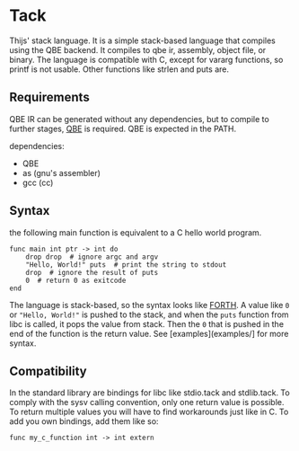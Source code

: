 # Tack

Thijs' stack language. It is a simple stack-based language that compiles
using the QBE backend. It compiles to qbe ir, assembly, object file, or binary.
The language is compatible with C, except for vararg functions, so printf is
not usable. Other functions like strlen and puts are.

## Requirements

QBE IR can be generated without any dependencies, but to compile to further
stages, [QBE](https://c9x.me/compile/) is required. QBE is expected in the
PATH.

dependencies:
- QBE
- as (gnu's assembler)
- gcc (cc)

## Syntax

the following main function is equivalent to a C hello world program.

```tack
func main int ptr -> int do
    drop drop  # ignore argc and argv
    "Hello, World!" puts  # print the string to stdout
    drop  # ignore the result of puts
    0  # return 0 as exitcode
end
```

The language is stack-based, so the syntax looks like
[FORTH](https://en.wikipedia.org/wiki/Forth_(programming_language)). A value
like `0` or `"Hello, World!"` is pushed to the stack, and when the `puts`
function from libc is called, it pops the value from stack. Then the `0` that
is pushed in the end of the function is the return value. See [examples](examples/]
for more syntax.

## Compatibility

In the standard library are bindings for libc like stdio.tack and stdlib.tack.
To comply with the sysv calling convention, only one return value is possible.
To return multiple values you will have to find workarounds just like in C.
To add you own bindings, add them like so:

```tack
func my_c_function int -> int extern
```
